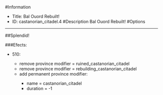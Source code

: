 #Information
 - Title: Bal Ouord Rebuilt!
 - ID: castanorian_citadel.4
#Description
Bal Ouord Rebuilt!
#Options

___
##Splendid!

###Efects:<ul><li>510:</li><ul><li>remove province modifier = ruined_castanorian_citadel</li><li>remove province modifier = rebuilding_castanorian_citadel</li><li>add permanent province modifier:</li><ul><li>name = castanorian_citadel</li><li>duration = -1</li></ul></ul></ul>
